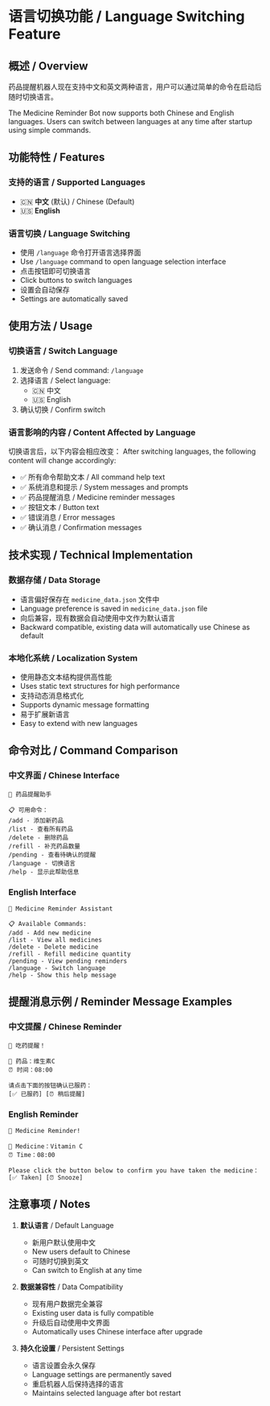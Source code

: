 # 语言切换功能 / Language Switching Feature

## 概述 / Overview

药品提醒机器人现在支持中文和英文两种语言，用户可以通过简单的命令在启动后随时切换语言。

The Medicine Reminder Bot now supports both Chinese and English languages. Users can switch between languages at any time after startup using simple commands.

## 功能特性 / Features

### 支持的语言 / Supported Languages
- 🇨🇳 **中文** (默认) / Chinese (Default)
- 🇺🇸 **English**

### 语言切换 / Language Switching
- 使用 `/language` 命令打开语言选择界面
- Use `/language` command to open language selection interface
- 点击按钮即可切换语言
- Click buttons to switch languages
- 设置会自动保存
- Settings are automatically saved

## 使用方法 / Usage

### 切换语言 / Switch Language

1. 发送命令 / Send command: `/language`
2. 选择语言 / Select language:
   - 🇨🇳 中文
   - 🇺🇸 English
3. 确认切换 / Confirm switch

### 语言影响的内容 / Content Affected by Language

切换语言后，以下内容会相应改变：
After switching languages, the following content will change accordingly:

- ✅ 所有命令帮助文本 / All command help text
- ✅ 系统消息和提示 / System messages and prompts
- ✅ 药品提醒消息 / Medicine reminder messages
- ✅ 按钮文本 / Button text
- ✅ 错误消息 / Error messages
- ✅ 确认消息 / Confirmation messages

## 技术实现 / Technical Implementation

### 数据存储 / Data Storage
- 语言偏好保存在 `medicine_data.json` 文件中
- Language preference is saved in `medicine_data.json` file
- 向后兼容，现有数据会自动使用中文作为默认语言
- Backward compatible, existing data will automatically use Chinese as default

### 本地化系统 / Localization System
- 使用静态文本结构提供高性能
- Uses static text structures for high performance
- 支持动态消息格式化
- Supports dynamic message formatting
- 易于扩展新语言
- Easy to extend with new languages

## 命令对比 / Command Comparison

### 中文界面 / Chinese Interface
```
🏥 药品提醒助手

📋 可用命令：
/add - 添加新药品
/list - 查看所有药品
/delete - 删除药品
/refill - 补充药品数量
/pending - 查看待确认的提醒
/language - 切换语言
/help - 显示此帮助信息
```

### English Interface
```
🏥 Medicine Reminder Assistant

📋 Available Commands:
/add - Add new medicine
/list - View all medicines
/delete - Delete medicine
/refill - Refill medicine quantity
/pending - View pending reminders
/language - Switch language
/help - Show this help message
```

## 提醒消息示例 / Reminder Message Examples

### 中文提醒 / Chinese Reminder
```
🔔 吃药提醒！

💊 药品：维生素C
⏰ 时间：08:00

请点击下面的按钮确认已服药：
[✅ 已服药] [⏰ 稍后提醒]
```

### English Reminder
```
🔔 Medicine Reminder!

💊 Medicine：Vitamin C
⏰ Time：08:00

Please click the button below to confirm you have taken the medicine：
[✅ Taken] [⏰ Snooze]
```

## 注意事项 / Notes

1. **默认语言** / Default Language
   - 新用户默认使用中文
   - New users default to Chinese
   - 可随时切换到英文
   - Can switch to English at any time

2. **数据兼容性** / Data Compatibility
   - 现有用户数据完全兼容
   - Existing user data is fully compatible
   - 升级后自动使用中文界面
   - Automatically uses Chinese interface after upgrade

3. **持久化设置** / Persistent Settings
   - 语言设置会永久保存
   - Language settings are permanently saved
   - 重启机器人后保持选择的语言
   - Maintains selected language after bot restart